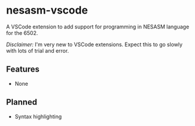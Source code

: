 # nesasm-vscode
A VSCode extension to add support for programming in NESASM language for the 6502.

*Disclaimer:* I'm very new to VSCode extensions. Expect this to go slowly with lots of trial and error.

## Features
- None

## Planned
- Syntax highlighting



